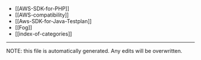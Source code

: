* [[AWS-SDK-for-PHP]]
* [[AWS-compatibility]]
* [[Aws-SDK-for-Java-Testplan]]
* [[Fog]]
* [[index-of-categories]]

*****
NOTE: this file is automatically generated. Any edits will be overwritten.

